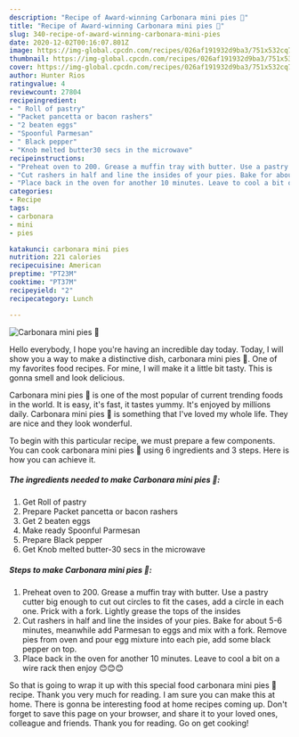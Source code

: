 ```yaml
---
description: "Recipe of Award-winning Carbonara mini pies 🎄"
title: "Recipe of Award-winning Carbonara mini pies 🎄"
slug: 340-recipe-of-award-winning-carbonara-mini-pies
date: 2020-12-02T00:16:07.801Z
image: https://img-global.cpcdn.com/recipes/026af191932d9ba3/751x532cq70/carbonara-mini-pies-🎄-recipe-main-photo.jpg
thumbnail: https://img-global.cpcdn.com/recipes/026af191932d9ba3/751x532cq70/carbonara-mini-pies-🎄-recipe-main-photo.jpg
cover: https://img-global.cpcdn.com/recipes/026af191932d9ba3/751x532cq70/carbonara-mini-pies-🎄-recipe-main-photo.jpg
author: Hunter Rios
ratingvalue: 4
reviewcount: 27804
recipeingredient:
- " Roll of pastry"
- "Packet pancetta or bacon rashers"
- "2 beaten eggs"
- "Spoonful Parmesan"
- " Black pepper"
- "Knob melted butter30 secs in the microwave"
recipeinstructions:
- "Preheat oven to 200. Grease a muffin tray with butter. Use a pastry cutter big enough to cut out circles to fit the cases, add a circle in each one. Prick with a fork. Lightly grease the tops of the insides"
- "Cut rashers in half and line the insides of your pies. Bake for about 5-6 minutes, meanwhile add Parmesan to eggs and mix with a fork. Remove pies from oven and pour egg mixture into each pie, add some black pepper on top."
- "Place back in the oven for another 10 minutes. Leave to cool a bit on a wire rack then enjoy 😊😊😊"
categories:
- Recipe
tags:
- carbonara
- mini
- pies

katakunci: carbonara mini pies 
nutrition: 221 calories
recipecuisine: American
preptime: "PT23M"
cooktime: "PT37M"
recipeyield: "2"
recipecategory: Lunch

---
```



![Carbonara mini pies 🎄](https://img-global.cpcdn.com/recipes/026af191932d9ba3/751x532cq70/carbonara-mini-pies-🎄-recipe-main-photo.jpg)

Hello everybody, I hope you're having an incredible day today. Today, I will show you a way to make a distinctive dish, carbonara mini pies 🎄. One of my favorites food recipes. For mine, I will make it a little bit tasty. This is gonna smell and look delicious.

Carbonara mini pies 🎄 is one of the most popular of current trending foods in the world. It is easy, it's fast, it tastes yummy. It's enjoyed by millions daily. Carbonara mini pies 🎄 is something that I've loved my whole life. They are nice and they look wonderful.




To begin with this particular recipe, we must prepare a few components. You can cook carbonara mini pies 🎄 using 6 ingredients and 3 steps. Here is how you can achieve it.

<!--inarticleads1-->

##### The ingredients needed to make Carbonara mini pies 🎄:

1. Get  Roll of pastry
1. Prepare Packet pancetta or bacon rashers
1. Get 2 beaten eggs
1. Make ready Spoonful Parmesan
1. Prepare  Black pepper
1. Get Knob melted butter-30 secs in the microwave




<!--inarticleads2-->

##### Steps to make Carbonara mini pies 🎄:

1. Preheat oven to 200. Grease a muffin tray with butter. Use a pastry cutter big enough to cut out circles to fit the cases, add a circle in each one. Prick with a fork. Lightly grease the tops of the insides
1. Cut rashers in half and line the insides of your pies. Bake for about 5-6 minutes, meanwhile add Parmesan to eggs and mix with a fork. Remove pies from oven and pour egg mixture into each pie, add some black pepper on top.
1. Place back in the oven for another 10 minutes. Leave to cool a bit on a wire rack then enjoy 😊😊😊




So that is going to wrap it up with this special food carbonara mini pies 🎄 recipe. Thank you very much for reading. I am sure you can make this at home. There is gonna be interesting food at home recipes coming up. Don't forget to save this page on your browser, and share it to your loved ones, colleague and friends. Thank you for reading. Go on get cooking!
